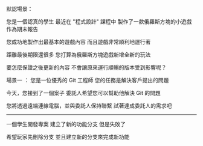 默認場景：

您是一個認真的學生
最近在 "程式設計" 課程中
製作了一款俄羅斯方塊的小遊戲作為期末報告

您成功地製作出最基本的遊戲內容
而且遊戲非常順利地運行著

距離最後期限還很多
您打算為俄羅斯方塊遊戲新增全新的玩法

要怎麼保證之後更新的內容
不會讓原來運行順暢的版本受到影響呢？



場景一 ：
您是一位優秀的 Git 工程師
您的任務是解決客戶提出的問題

今天，您接到了一個案子
委託人希望您可以幫助他解決 Git 的問題

您將透過遠端連線電腦，並與委託人保持聯繫
試著達成委託人的需求吧

----------------
一個學生開發專案
建立了新的功能分支
但是失敗了

希望玩家先刪除分支
並且建立新的分支來完成新功能